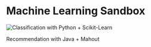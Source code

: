# Machine Learning Sandbox

![Classification with Python + Scikit-Learn](./classification)

Recommendation with Java + Mahout

